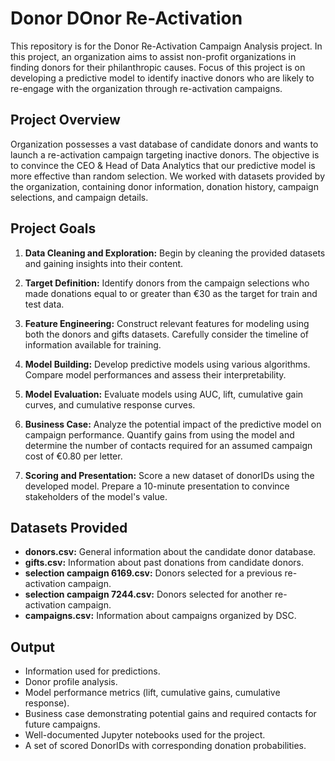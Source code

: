 # Donor DOnor Re-Activation

This repository is for the Donor Re-Activation Campaign Analysis project. In this project, an organization aims to assist non-profit organizations in finding donors for their philanthropic causes. Focus of this project is on developing a predictive model to identify inactive donors who are likely to re-engage with the organization through re-activation campaigns.

## Project Overview

Organization possesses a vast database of candidate donors and wants to launch a re-activation campaign targeting inactive donors. The objective is to convince the CEO & Head of Data Analytics that our predictive model is more effective than random selection. We worked with datasets provided by the organization, containing donor information, donation history, campaign selections, and campaign details.

## Project Goals

1. **Data Cleaning and Exploration:** Begin by cleaning the provided datasets and gaining insights into their content.

2. **Target Definition:** Identify donors from the campaign selections who made donations equal to or greater than €30 as the target for train and test data.

3. **Feature Engineering:** Construct relevant features for modeling using both the donors and gifts datasets. Carefully consider the timeline of information available for training.

4. **Model Building:** Develop predictive models using various algorithms. Compare model performances and assess their interpretability.

5. **Model Evaluation:** Evaluate models using AUC, lift, cumulative gain curves, and cumulative response curves.

6. **Business Case:** Analyze the potential impact of the predictive model on campaign performance. Quantify gains from using the model and determine the number of contacts required for an assumed campaign cost of €0.80 per letter.

7. **Scoring and Presentation:** Score a new dataset of donorIDs using the developed model. Prepare a 10-minute presentation to convince stakeholders of the model's value.

## Datasets Provided

- **donors.csv:** General information about the candidate donor database.
- **gifts.csv:** Information about past donations from candidate donors.
- **selection campaign 6169.csv:** Donors selected for a previous re-activation campaign.
- **selection campaign 7244.csv:** Donors selected for another re-activation campaign.
- **campaigns.csv:** Information about campaigns organized by DSC.

## Output

- Information used for predictions.
- Donor profile analysis.
- Model performance metrics (lift, cumulative gains, cumulative response).
- Business case demonstrating potential gains and required contacts for future campaigns.
- Well-documented Jupyter notebooks used for the project.
- A set of scored DonorIDs with corresponding donation probabilities.
